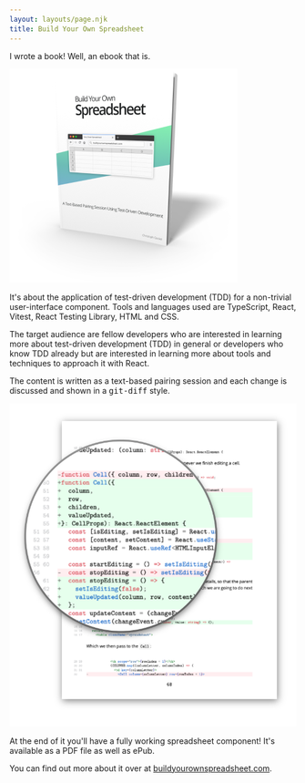 ```yaml
---
layout: layouts/page.njk
title: Build Your Own Spreadsheet
---
```


I wrote a book!
Well, an ebook that is.

<div class="right aside">
  <img src="/assets/images/byos.png" alt="Image of the book cover" />
</div>

It's about the application of test-driven development (TDD) for a non-trivial user-interface component.
Tools and languages used are TypeScript, React, Vitest, React Testing Library, HTML and CSS.

The target audience are fellow developers who are interested in learning more about test-driven development (TDD) in general or developers who know TDD already but are interested in learning more about tools and techniques to approach it with React.

The content is written as a text-based pairing session and each change is discussed and shown in a <tt>git-diff</tt> style.

<div class="left aside">
  <img src="/assets/images/byos-example.png" alt="Image of the code diff examples" />
</div>

At the end of it you'll have a fully working spreadsheet component!
It's available as a PDF file as well as ePub.

You can find out more about it over at [buildyourownspreadsheet.com](https://buildyourownspreadsheet.com).
